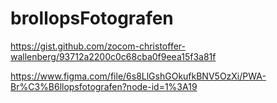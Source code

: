 # brollopsFotografen

https://gist.github.com/zocom-christoffer-wallenberg/93712a2200c0c68cba0f9eea15f3a81f

https://www.figma.com/file/6s8LlGshGOkufkBNV5OzXi/PWA-Br%C3%B6llopsfotografen?node-id=1%3A19
